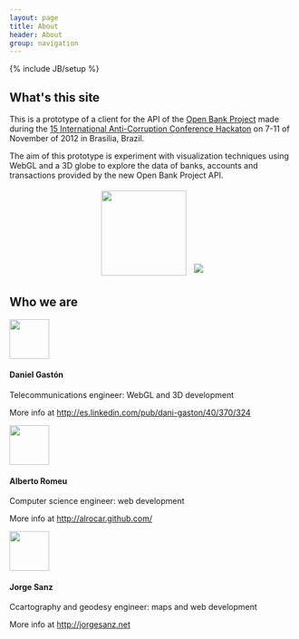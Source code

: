 ```yaml
---
layout: page
title: About 
header: About
group: navigation
---
```

{% include JB/setup %}

## What's this site

This is a prototype of a client for the API of the [Open Bank Project](http://openbankproject.com/) made during the [15 International Anti-Corruption Conference Hackaton](http://15iacc.org/get-involved/iacc-hackathon/) on 7-11 of November of 2012 in Brasilia, Brazil.

The aim of this prototype is experiment with visualization techniques using WebGL and a 3D globe to explore the data of banks, accounts and transactions provided by the new Open Bank Project API.

<div style="text-align:center;">
	<img style="margin:5px;" width="150px" src="{{BASE_PATH}}/assets/OBP_logo.png">
	<img style="margin:5px;" src="{{BASE_PATH}}/assets/15iacc.jpg">
</div>

## Who we are

<div class="media">
  <a class="pull-left" href="#">
    <img width="70px" class="media-object" src="{{BASE_PATH}}/assets/dani.jpg">
  </a>
  <div class="media-body">
    <h4 class="media-heading">Daniel Gastón</h4>
    <p>Telecommunications engineer: WebGL and 3D development</p>
    <p>More info at <a href="http://es.linkedin.com/pub/dani-gaston/40/370/324">http://es.linkedin.com/pub/dani-gaston/40/370/324</a></p>
  </div>
</div>
<div class="media">
  <a class="pull-left" href="#">
    <img width="70px" class="media-object" src="{{BASE_PATH}}/assets/alberto.jpg">
  </a>
  <div class="media-body">
    <h4 class="media-heading">Alberto Romeu</h4>
    <p>Computer science engineer: web development</p>
    <p>More info at <a href="http://alrocar.github.com/">http://alrocar.github.com/</a></p>
  </div>
</div>
<div class="media">
  <a class="pull-left" href="#">
    <img width="70px" class="media-object" src="{{BASE_PATH}}/assets/jorge.jpg">
  </a>
  <div class="media-body">
    <h4 class="media-heading">Jorge Sanz</h4>
    <p>Ccartography and geodesy engineer: maps and web development</p>
    <p>More info at <a href="http://jorgesanz.net">http://jorgesanz.net</a></p>
  </div>
</div>